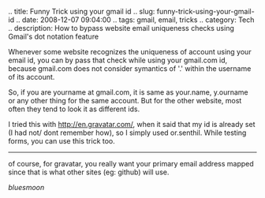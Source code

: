 .. title: Funny Trick using your gmail id
.. slug: funny-trick-using-your-gmail-id
.. date: 2008-12-07 09:04:00
.. tags: gmail, email, tricks
.. category: Tech
.. description: How to bypass website email uniqueness checks using Gmail's dot notation feature

Whenever some website recognizes the uniqueness of account using your email id, you can by pass that check while using your gmail.com id, because gmail.com does not consider symantics of '.' within the username of its account.

So, if you are yourname at gmail.com, it is same as your.name, y.ourname or any other thing for the same account. But for the other website, most often they tend to look it as different ids.

I tried this with http://en.gravatar.com/, when it said that my id is already set (I had not/ dont remember how), so I simply used or.senthil. While testing forms, you can use this trick too.


----


of course, for gravatar, you really want your primary email address mapped since that is what other sites (eg: github) will use.

_bluesmoon_